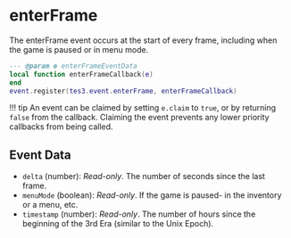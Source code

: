 <!---
	This file is autogenerated. Do not edit this file manually. Your changes will be ignored.
	More information: https://github.com/MWSE/MWSE/tree/master/docs
-->

# enterFrame

The enterFrame event occurs at the start of every frame, including when the game is paused or in menu mode.

```lua
--- @param e enterFrameEventData
local function enterFrameCallback(e)
end
event.register(tes3.event.enterFrame, enterFrameCallback)
```

!!! tip
	An event can be claimed by setting `e.claim` to `true`, or by returning `false` from the callback. Claiming the event prevents any lower priority callbacks from being called.

## Event Data

* `delta` (number): *Read-only*. The number of seconds since the last frame.
* `menuMode` (boolean): *Read-only*. If the game is paused- in the inventory or a menu, etc.
* `timestamp` (number): *Read-only*. The number of hours since the beginning of the 3rd Era (similar to the Unix Epoch).

